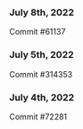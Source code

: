### July 8th, 2022

Commit #61137

### July 5th, 2022

Commit #314353


### July 4th, 2022

Commit #72281
